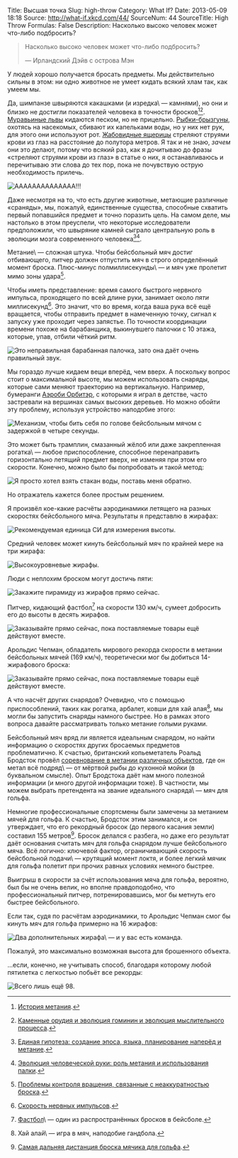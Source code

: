 Title: Высшая точка
Slug: high-throw
Category: What If?
Date: 2013-05-09 18:18
Source: http://what-if.xkcd.com/44/
SourceNum: 44
SourceTitle: High Throw
Formulas: False
Description: Насколько высоко человек может что-либо подбросить?

> Насколько высоко человек может что-либо подбросить?
>
> — Ирландский Дэйв с острова Мэн

У людей хорошо получается бросать предметы. Мы действительно сильны в этом: ни одно животное не умеет кидать всякий хлам так, как умеем мы.

Да, шимпанзе швыряются какашками (и изредка\ — камнями), но они и близко не достигли показателей человека в точности бросков[^1][^2]. [Муравьиные львы][1] кидаются песком, но не прицельно. [Рыбки-брызгуны][2], охотясь на насекомых, сбивают их капельками воды, но у них нет рук, для этого они используют рот. [Жабовидные ящерицы][3] стреляют струями крови из глаз на расстояние до полутора метров. Я так и не знаю, _зачем_ они это делают, потому что всякий раз, как я дочитываю до фразы «стреляют струями крови из глаз» в статье о них, я останавливаюсь и перечитываю эти слова до тех пор, пока не почувствую острую необходимость прилечь.

![](/uploads/044-high-throw/high_throw_blood.png "AAAAAAAAAAAAAA!!!")

Даже несмотря на то, что есть другие животные, метающие различные «сраняды», мы, пожалуй, единственные существа, способные схватить первый попавшийся предмет и точно поразить цель. На самом деле, мы настолько в этом преуспели, что некоторые исследователи предположили, что швыряние камней сыграло центральную роль в эволюции мозга современного человека[^3][^4].

Метание\ — сложная штука. Чтобы бейсбольный мяч достиг отбивающего, питчер должен отпустить мяч в строго определённый момент броска. Плюс-минус полмиллисекунды\ — и мяч уже пролетит мимо зоны удара[^5].

Чтобы иметь представление: время самого быстрого нервного импульса, проходящего по всей длине руки, занимает около _пяти_ миллисекунд[^6]. Это значит, что во время, когда ваша рука всё ещё вращается, чтобы отправить предмет в намеченную точку, сигнал к запуску уже проходит через запястье. По точности координации времени похоже на барабанщика, выкинувшего палочки с 10 этажа, которые, упав, отбили чёткий ритм.

![](/uploads/044-high-throw/high_throw_drumstick.png "Это неправильная барабанная палочка, зато она даёт очень правильный звук.")

Мы гораздо лучше кидаем вещи вперёд, чем вверх. А поскольку вопрос стоит о максимальной высоте, мы можем использовать снаряды, которые сами меняют траекторию на вертикальную. Например, бумеранги [Аэроби Орбитэр][4], с которыми я играл в детстве, часто застревали на вершинах самых высоких деревьев. Но можно обойти эту проблему, используя устройство наподобие этого:

![](/uploads/044-high-throw/high_throw_redirector.png "Механизм, чтобы бить себя по голове бейсбольным мячом с задержкой в четыре секунды.")

Это может быть трамплин, смазанный жёлоб или даже закрепленная рогатка\ — любое приспособление, способное перенаправить горизонтально летящий предмет вверх, не изменяя при этом его скорости. Конечно, можно было бы попробовать и такой метод:

![](/uploads/044-high-throw/high_throw_gravity_ru.png "Я просто хотел взять стакан воды, поставь меня обратно.")

Но отражатель кажется более простым решением.

Я произвёл кое-какие расчёты аэродинамики летящего на разных скоростях бейсбольного мяча. Результаты я представлю в жирафах:

![](/uploads/044-high-throw/high_throw_giraffe_ru.png "Рекомендуемая единица СИ для измерения высоты.")

Средний человек может кинуть бейсбольный мяч по крайней мере на три жирафа:

![](/uploads/044-high-throw/high_throw_3.png "Высокоуровневые жирафы.")

Люди с неплохим броском могут достичь пяти:

![](/uploads/044-high-throw/high_throw_5.png "Закажите пирамиду из жирафов прямо сейчас.")

Питчер, кидающий фастбол[^7] на скорости 130 км/ч, сумеет добросить его до высоты в десять жирафов.

![](/uploads/044-high-throw/high_throw_10.png "Заказывайте прямо сейчас, пока поставляемые товары ещё действуют вместе.")

Арольдис Чепман, обладатель мирового рекорда скорости в метании бейсбольных мячей (169 км/ч), теоретически мог бы добиться 14-жирафового броска:

![](/uploads/044-high-throw/high_throw_14.png "Заказывайте прямо сейчас, пока поставляемые товары ещё действуют вместе.")

А что насчёт других снарядов? Очевидно, что с помощью приспособлений, таких как рогатка, арбалет, ковши для хай алая[^9], мы могли бы запустить снаряды намного быстрее. Но в рамках этого вопроса давайте рассматривать только метание голыми руками.

Бейсбольный мяч вряд ли является идеальным снарядом, но найти информацию о скоростях других бросаемых предметов проблематично. К счастью, британский копьеметатель Роальд Бродсток провёл [соревнование в метании различных объектов][5], где он метал всё подряд\ — от мёртвой рыбы до кухонной мойки (в буквальном смысле). Опыт Бродстока даёт нам много полезной информации (и много другой информации тоже). В частности, мы можем выбрать претендента на звание идеального снаряда\ — мяч для гольфа.

Немногие профессиональные спортсмены были замечены за метанием мячей для гольфа. К счастью, Бродсток этим занимался, и он утверждает, что его рекордный бросок (до первого касания земли) составил 155 метров[^8]. Бросок делался с разбега, но даже его результат даёт основания считать мяч для гольфа снарядом лучше бейсбольного мяча. Всё логично: ключевой фактор, ограничивающий скорость бейсбольной подачи\ — крутящий момент локтя, и более легкий мячик для гольфа полетит при прочих равных условиях немного быстрее.

Выигрыш в скорости за счёт использования мяча для гольфа, вероятно, был бы не очень велик, но вполне правдоподобно, что профессиональный питчер, потренировавшись, мог бы метнуть его быстрее бейсбольного.

Если так, судя по расчётам аэродинамики, то Арольдис Чепман смог бы кинуть мяч для гольфа примерно на 16 жирафов:

![](/uploads/044-high-throw/high_throw_16_ru.png "Два дополнительных жирафа\ — и у вас есть команда.")

Пожалуй, это максимально возможная высота для брошенного объекта.

…если, конечно, не учитывать способ, благодаря которому любой пятилетка с легкостью побьёт все рекорды:

![](/uploads/044-high-throw/high_throw_balloon.png "Всего лишь ещё 98.")

[^1]: [История метания][6].
[^2]: [Каменные орудия и эволюция гоминин и эволюция мыслительного процесса][7].
[^3]: [Единая гипотеза: создание эпоса, языка, планирование наперёд и метание][8].
[^4]: [Эволюция человеческой руки: роль метания и использования палки][9].
[^5]: [Проблемы контроля вращения, связанные с неаккуратностью броска][10].
[^6]: [Скорость нервных импульсов][11].
[^7]: [Фастбол][12]\ — один из распространённых бросков в бейсболе.
[^8]: [Самая дальняя дистанция броска мячика для гольфа][13].
[^9]: Хай алай\ — игра в мяч, наподобие гандбола.

[1]: http://ru.wikipedia.org/wiki/Муравьиные_львы

[2]: http://ru.wikipedia.org/wiki/Брызгуны

[3]: http://ru.wikipedia.org/wiki/Жабовидные_ящерицы

[4]: http://aerobie.com/products/orbiter.htm

[5]: http://www.youtube.com/watch?v=78OPnVweKeg

[6]: http://ecodevoevo.blogspot.com/2009/10/prehistory-of-throwing-things.html

[7]: http://www.academia.edu/235788/Chapter_9._Stone_tools_and_the_evolution_of_hominin_and_human_cognition

[8]: http://www.williamcalvin.com/1990s/1993Unitary.htm

[9]: http://www.ncbi.nlm.nih.gov/pmc/articles/PMC1571064/

[10]: http://jn.physiology.org/content/75/3/1013.full.pdf

[11]: http://hypertextbook.com/facts/2002/DavidParizh.shtml

[12]: http://en.wikipedia.org/wiki/Fastball

[13]: http://recordsetter.com/world-record/world-record-for-throwing-golf-ball/7349#contentsection
